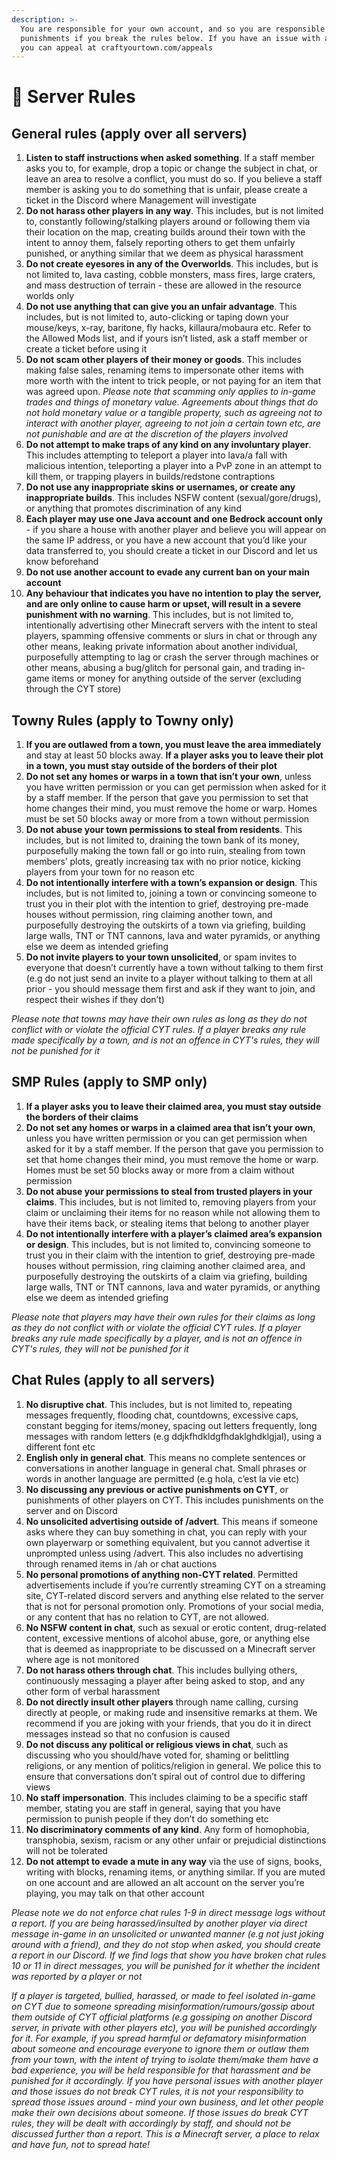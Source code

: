 ```yaml
---
description: >-
  You are responsible for your own account, and so you are responsible for any
  punishments if you break the rules below. If you have an issue with a ruling,
  you can appeal at craftyourtown.com/appeals
---
```


# 📖 Server Rules

## General rules (apply over all servers)

1. **Listen to staff instructions when asked something**. If a staff member asks you to, for example, drop a topic or change the subject in chat, or leave an area to resolve a conflict, you must do so. If you believe a staff member is asking you to do something that is unfair, please create a ticket in the Discord where Management will investigate
2. **Do not harass other players in any way**. This includes, but is not limited to, constantly following/stalking players around or following them via their location on the map, creating builds around their town with the intent to annoy them, falsely reporting others to get them unfairly punished, or anything similar that we deem as physical harassment
3. **Do not create eyesores in any of the Overworlds**. This includes, but is not limited to, lava casting, cobble monsters, mass fires, large craters, and mass destruction of terrain - these are allowed in the resource worlds only
4. **Do not use anything that can give you an unfair advantage**. This includes, but is not limited to, auto-clicking or taping down your mouse/keys, x-ray, baritone, fly hacks, killaura/mobaura etc. Refer to the Allowed Mods list, and if yours isn’t listed, ask a staff member or create a ticket before using it
5. **Do not scam other players of their money or goods**. This includes making false sales, renaming items to impersonate other items with more worth with the intent to trick people, or not paying for an item that was agreed upon. _Please note that scamming only applies to in-game trades and things of monetary value. Agreements about things that do not hold monetary value or a tangible property, such as agreeing not to interact with another player, agreeing to not join a certain town etc, are not punishable and are at the discretion of the players involved_
6. **Do not attempt to make traps of any kind on any involuntary player**. This includes attempting to teleport a player into lava/a fall with malicious intention, teleporting a player into a PvP zone in an attempt to kill them, or trapping players in builds/redstone contraptions
7. **Do not use any inappropriate skins or usernames, or create any inappropriate builds**. This includes NSFW content (sexual/gore/drugs), or anything that promotes discrimination of any kind&#x20;
8. **Each player may use one Java account and one Bedrock account only** - if you share a house with another player and believe you will appear on the same IP address, or you have a new account that you’d like your data transferred to, you should create a ticket in our Discord and let us know beforehand
9. **Do not use another account to evade any current ban on your main account**
10. **Any behaviour that indicates you have no intention to play the server, and are only online to cause harm or upset, will result in a severe punishment with no warning**. This includes, but is not limited to, intentionally advertising other Minecraft servers with the intent to steal players, spamming offensive comments or slurs in chat or through any other means, leaking private information about another individual, purposefully attempting to lag or crash the server through machines or other means, abusing a bug/glitch for personal gain, and trading in-game items or money for anything outside of the server (excluding through the CYT store)

## Towny Rules (apply to Towny only)

1. **If you are outlawed from a town, you must leave the area immediately** and stay at least 50 blocks away. **If a player asks you to leave their plot in a town, you must stay outside of the borders of their plot**
2. **Do not set any homes or warps in a town that isn’t your own**, unless you have written permission or you can get permission when asked for it by a staff member. If the person that gave you permission to set that home changes their mind, you must remove the home or warp. Homes must be set 50 blocks away or more from a town without permission
3. **Do not abuse your town permissions to steal from residents**. This includes, but is not limited to, draining the town bank of its money, purposefully making the town fall or go into ruin, stealing from town members’ plots, greatly increasing tax with no prior notice, kicking players from your town for no reason etc
4. **Do not intentionally interfere with a town’s expansion or design**. This includes, but is not limited to, joining a town or convincing someone to trust you in their plot with the intention to grief, destroying pre-made houses without permission, ring claiming another town, and purposefully destroying the outskirts of a town via griefing, building large walls, TNT or TNT cannons, lava and water pyramids, or anything else we deem as intended griefing
5. **Do not invite players to your town unsolicited**, or spam invites to everyone that doesn’t currently have a town without talking to them first (e.g do not just send an invite to a player without talking to them at all prior - you should message them first and ask if they want to join, and respect their wishes if they don’t)

_Please note that towns may have their own rules as long as they do not conflict with or violate the official CYT rules. If a player breaks any rule made specifically by a town, and is not an offence in CYT's rules, they will not be punished for it_

## SMP Rules (apply to SMP only)

1. **If a player asks you to leave their claimed area, you must stay outside the borders of their claims**
2. **Do not set any homes or warps in a claimed area that isn’t your own**, unless you have written permission or you can get permission when asked for it by a staff member. If the person that gave you permission to set that home changes their mind, you must remove the home or warp. Homes must be set 50 blocks away or more from a claim without permission
3. **Do not abuse your permissions to steal from trusted players in your claims**. This includes, but is not limited to, removing players from your claim or unclaiming their items for no reason while not allowing them to have their items back, or stealing items that belong to another player
4. **Do not intentionally interfere with a player’s claimed area’s expansion or design**. This includes, but is not limited to, convincing someone to trust you in their claim with the intention to grief, destroying pre-made houses without permission, ring claiming another claimed area, and purposefully destroying the outskirts of a claim via griefing, building large walls, TNT or TNT cannons, lava and water pyramids, or anything else we deem as intended griefing

_Please note that players may have their own rules for their claims as long as they do not conflict with or violate the official CYT rules. If a player breaks any rule made specifically by a player, and is not an offence in CYT's rules, they will not be punished for it_

## Chat Rules (apply to all servers)

1. **No disruptive chat**. This includes, but is not limited to, repeating messages frequently, flooding chat, countdowns, excessive caps, constant begging for items/money, spacing out letters frequently, long messages with random letters (e.g ddjkfhdkldgfhdaklghdklgjal), using a different font etc
2. **English only in general chat**. This means no complete sentences or conversations in another language in general chat. Small phrases or words in another language are permitted (e.g hola, c’est la vie etc)
3. **No discussing any previous or active punishments on CYT**, or punishments of other players on CYT. This includes punishments on the server and on Discord
4. **No unsolicited advertising outside of /advert**. This means if someone asks where they can buy something in chat, you can reply with your own playerwarp or something equivalent, but you cannot advertise it unprompted unless using /advert. This also includes no advertising through renamed items in /ah or chat auctions
5. **No personal promotions of anything non-CYT related**. Permitted advertisements include if you’re currently streaming CYT on a streaming site, CYT-related discord servers and anything else related to the server that is not for personal promotion only. Promotions of your social media, or any content that has no relation to CYT, are not allowed.
6. **No NSFW content in chat**, such as sexual or erotic content, drug-related content, excessive mentions of alcohol abuse, gore, or anything else that is deemed as inappropriate to be discussed on a Minecraft server where age is not monitored
7. **Do not harass others through chat**. This includes bullying others, continuously messaging a player after being asked to stop, and any other form of verbal harassment
8. **Do not directly insult other players** through name calling, cursing directly at people, or making rude and insensitive remarks at them. We recommend if you are joking with your friends, that you do it in direct messages instead so that no confusion is caused
9. **Do not discuss any political or religious views in chat**, such as discussing who you should/have voted for, shaming or belittling religions, or any mention of politics/religion in general. We police this to ensure that conversations don’t spiral out of control due to differing views
10. **No staff impersonation**. This includes claiming to be a specific staff member, stating you are staff in general, saying that you have permission to punish people if they don’t do something etc
11. **No discriminatory comments of any kind**. Any form of homophobia, transphobia, sexism, racism or any other unfair or prejudicial distinctions will not be tolerated
12. **Do not attempt to evade a mute in any way** via the use of signs, books, writing with blocks, renaming items, or anything similar. If you are muted on one account and are allowed an alt account on the server you’re playing, you may talk on that other account

_Please note we do not enforce chat rules 1-9 in direct message logs without a report. If you are being harassed/insulted by another player via direct message in-game in an unsolicited or unwanted manner (e.g not just joking around with a friend), and they do not stop when asked, you should create a report in our Discord. If we find logs that show you have broken chat rules 10 or 11 in direct messages, you will be punished for it whether the incident was reported by a player or not_

_If a player is targeted, bullied, harassed, or made to feel isolated in-game on CYT due to someone spreading misinformation/rumours/gossip about them outside of CYT official platforms (e.g gossiping on another Discord server, in private with other players etc), you will be punished accordingly for it. For example, if you spread harmful or defamatory misinformation about someone and encourage everyone to ignore them or outlaw them from your town, with the intent of trying to isolate them/make them have a bad experience, you will be held responsible for that harassment and be punished for it accordingly. If you have personal issues with another player and those issues do not break CYT rules, it is not your responsibility to spread those issues around - mind your own business, and let other people make their own decisions about someone. If those issues do break CYT rules, they will be dealt with accordingly by staff, and should not be discussed further than a report. This is a Minecraft server, a place to relax and have fun, not to spread hate!_
